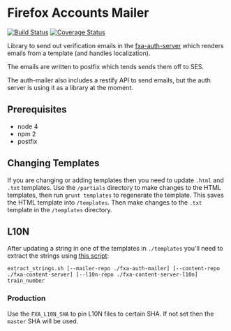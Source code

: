 Firefox Accounts Mailer
==========================

[![Build Status](https://travis-ci.org/mozilla/fxa-auth-mailer.svg?branch=master)](https://travis-ci.org/mozilla/fxa-auth-mailer)
[![Coverage Status](https://coveralls.io/repos/github/mozilla/fxa-auth-mailer/badge.svg?branch=master)](https://coveralls.io/github/mozilla/fxa-auth-mailer?branch=master)

Library to send out verification emails in the [fxa-auth-server](https://github.com/mozilla/fxa-auth-server/) which renders emails from a template (and handles localization).

The emails are written to postfix which tends sends them off to SES.

The auth-mailer also includes a restify API to send emails, but the auth server is using it as a library at the moment.

## Prerequisites

* node 4
* npm 2
* postfix

## Changing Templates

If you are changing or adding templates then you need to update `.html` and `.txt` templates.
Use the `/partials` directory to make changes to the HTML templates, then run `grunt templates` to regenerate the template.
This saves the HTML template into `/templates`. Then make changes to the `.txt` template in the `/templates` directory.

## L10N

After updating a string in one of the templates in `./templates` you'll need to extract the strings using [this script](https://raw.githubusercontent.com/mozilla/fxa-content-server-l10n/master/scripts/extract_strings.sh):

``extract_strings.sh [--mailer-repo ./fxa-auth-mailer] [--content-repo ./fxa-content-server] [--l10n-repo ./fxa-content-server-l10n] train_number``

### Production

Use the `FXA_L10N_SHA` to pin L10N files to certain SHA. If not set then the `master` SHA will be used.
